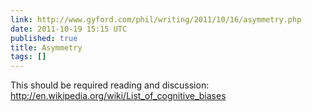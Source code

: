 ```yaml
---
link: http://www.gyford.com/phil/writing/2011/10/16/asymmetry.php
date: 2011-10-19 15:15 UTC
published: true
title: Asymmetry
tags: []
---
```


This should be required reading and discussion:<br><a href="http://en.wikipedia.org/wiki/List_of_cognitive_biases">http://en.wikipedia.org/wiki/List_of_cognitive_biases</a>

